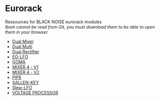 # Eurorack
Ressources for BLACK NOISE eurorack modules  
*Ibom cannot be read from Git, you must download them to be able to open them in your browser.*

* [Dual Mixer](https://github.com/BlackNoiseModular/Eurorack/tree/main/Dual%20Mixer/Manual)
* [Dual Multi](https://github.com/BlackNoiseModular/Eurorack/tree/main/Dual%20Multi)
* [Dual Rectifier](https://github.com/BlackNoiseModular/Eurorack/tree/main/Dual%20Rectifier)
* [EG-LFO](https://github.com/BlackNoiseModular/Eurorack/tree/main/EG-LFO)
* [GOMA](https://github.com/BlackNoiseModular/Eurorack/tree/main/GOMA)
* [MIXER 4 - V1](https://github.com/BlackNoiseModular/Eurorack/tree/main/MIXER%204/V1)
* [MIXER 4 - V2](https://github.com/BlackNoiseModular/Eurorack/tree/main/MIXER%204/V2)
* [PIPE](https://github.com/BlackNoiseModular/Eurorack/tree/main/PIPE)
* [SALLEN-KEY](https://github.com/BlackNoiseModular/Eurorack/tree/main/SALLEN-KEY)
* [Slew-LFO](https://github.com/BlackNoiseModular/Eurorack/tree/main/Slew-LFO)
* [VOLTAGE PROCESSOR](https://github.com/BlackNoiseModular/Eurorack/tree/main/VOLTAGE%20PROCESSOR)
